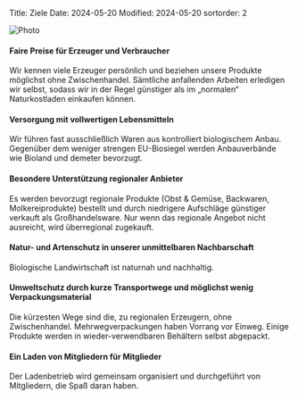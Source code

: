 Title: Ziele
Date: 2024-05-20
Modified: 2024-05-20
sortorder: 2

![Photo]({static}/images/banner/h-weinregal.jpg)

#### Faire Preise für Erzeuger und Verbraucher
Wir kennen viele Erzeuger persönlich und beziehen unsere Produkte möglichst ohne Zwischenhandel. Sämtliche anfallenden Arbeiten erledigen wir selbst, sodass wir in der Regel günstiger als im „normalen“ Naturkostladen einkaufen können.

#### Versorgung mit vollwertigen Lebensmitteln
Wir führen fast ausschließlich Waren aus kontrolliert biologischem Anbau. Gegenüber dem weniger strengen EU-Biosiegel werden Anbauverbände wie Bioland und demeter bevorzugt.

#### Besondere Unterstützung regionaler Anbieter
Es werden bevorzugt regionale Produkte (Obst & Gemüse, Backwaren, Molkereiprodukte) bestellt und durch niedrigere Aufschläge günstiger verkauft als Großhandelsware. Nur wenn das regionale Angebot nicht ausreicht, wird überregional zugekauft.

#### Natur- und Artenschutz in unserer unmittelbaren Nachbarschaft
Biologische Landwirtschaft ist naturnah und nachhaltig.

#### Umweltschutz durch kurze Transportwege und möglichst wenig Verpackungsmaterial
Die kürzesten Wege sind die, zu regionalen Erzeugern, ohne Zwischenhandel.
Mehrwegverpackungen haben Vorrang vor Einweg. Einige Produkte werden in wieder-verwendbaren Behältern selbst abgepackt.

#### Ein Laden von Mitgliedern für Mitglieder
Der Ladenbetrieb wird gemeinsam organisiert und durchgeführt von Mitgliedern, die Spaß daran haben.
